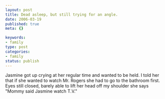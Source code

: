 ```yaml
--- 
layout: post
title: Dead asleep, but still trying for an angle.
date: 2006-03-19
published: true
meta: {}

keywords: 
- family
type: post
categories: 
- family
status: publish
---
```



Jasmine got up crying at her regular time and wanted to be held. I told her that if she wanted to watch Mr. Rogers she had to go to the bathroom first. Eyes still closed, barely able to lift her head off my shoulder she says "Mommy said Jasmine watch T.V." 

